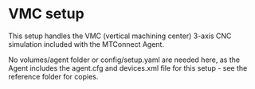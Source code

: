 # VMC setup

This setup handles the VMC (vertical machining center) 3-axis CNC simulation included with the MTConnect Agent.

No volumes/agent folder or config/setup.yaml are needed here, as the Agent includes the agent.cfg and devices.xml file for this setup - see the reference folder for copies.

